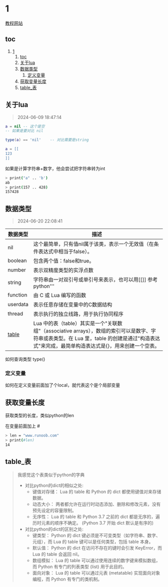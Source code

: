 # 1

[教程网站](https://www.runoob.com/lua/lua-data-types.html)

## toc

1. [1](#1)
    1. [toc](#toc)
    2. [关于lua](#关于lua)
    3. [数据类型](#数据类型)
        1. [定义变量](#定义变量)
    4. [获取变量长度](#获取变量长度)
    5. [table\_表](#table_表)

## 关于lua

> 2024-06-09 18:47:14

```Lua
a = nil -- 这个是空
-- 如果是要对比 nil 

type(a) == 'nil'    -- 对比需要是string

a = [[
123
]]

```

如果是计算字符串+数字，他会尝试把字符串转为int

```bash
> print("a" .. 'b')
ab
> print(157 .. 428)
157428
```


## 数据类型

> 2024-06-20 22:08:41

| 数据类型 | 描述                                                                                                                                                                                           |
| -------- | ---------------------------------------------------------------------------------------------------------------------------------------------------------------------------------------------- |
| nil      | 这个最简单，只有值nil属于该类，表示一个无效值（在条件表达式中相当于false）。                                                                                                                   |
| boolean  | 包含两个值：false和true。                                                                                                                                                                      |
| number   | 表示双精度类型的实浮点数                                                                                                                                                                       |
| string   | 字符串由一对双引号或单引号来表示，也可以用[[]] 参考python'''                                                                                                                                                     |
| function | 由 C 或 Lua 编写的函数                                                                                                                                                                         |
| userdata | 表示任意存储在变量中的C数据结构                                                                                                                                                                |
| thread   | 表示执行的独立线路，用于执行协同程序                                                                                                                                                           |
| [table](#table_表)    | Lua 中的表（table）其实是一个"关联数组"（associative arrays），数组的索引可以是数字、字符串或表类型。在 Lua 里，table 的创建是通过"构造表达式"来完成，最简单构造表达式是{}，用来创建一个空表。 |

如何查询类型 type() 

### 定义变量

如何在定义变量前面加了个local，就代表这个是个局部变量

## 获取变量长度

获取类型的长度，类似python的len

在变量前面加上 # 

```bash
> len = "www.runoob.com"
> print(#len)
14
```

## table_表

> 我感觉这个表类似于python的字典
> - 对比python的dict的相似之处:
>     - 键值对存储： Lua 的 table 和 Python 的 dict 都使用键值对来存储数据。
>     - 动态大小： 两者都允许在运行时动态添加、删除和修改元素，没有预先设定的容量限制。
>     - 无序性： Lua 的 table 和 Python 3.7 之前的 dict 都是无序的，遍历时元素的顺序不确定。 (Python 3.7 开始 dict 默认是有序的)
> - 对比python的dict的区别之处:
>     - 键类型： Python 的 dict 键必须是不可变类型（如字符串、数字、元组），而 Lua 的 table 键可以是任何类型，包括 table 本身。
>     - 默认值： Python 的 dict 在访问不存在的键时会引发 KeyError，而 Lua 的 table 会返回 nil。
>     - 数组模拟： Lua 的 table 可以通过使用连续的数字键来模拟数组，而 Python 有专门的列表类型 (list) 用于此目的。
>     - 面向对象： Lua 的 table 可以通过元表 (metatable) 实现面向对象编程，而 Python 有专门的类机制。
